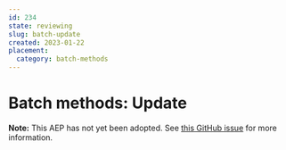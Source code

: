 ```yaml
---
id: 234
state: reviewing
slug: batch-update
created: 2023-01-22
placement:
  category: batch-methods
---
```

# Batch methods: Update

**Note:** This AEP has not yet been adopted. See
[this GitHub issue](https://github.com/aep-dev/aep.dev/issues/44) for more
information.
